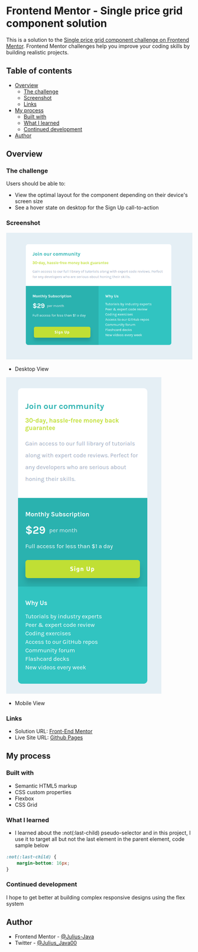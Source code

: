 # Frontend Mentor - Single price grid component solution

This is a solution to the [Single price grid component challenge on Frontend Mentor](https://www.frontendmentor.io/challenges/single-price-grid-component-5ce41129d0ff452fec5abbbc). Frontend Mentor challenges help you improve your coding skills by building realistic projects. 

## Table of contents

- [Overview](#overview)
  - [The challenge](#the-challenge)
  - [Screenshot](#screenshot)
  - [Links](#links)
- [My process](#my-process)
  - [Built with](#built-with)
  - [What I learned](#what-i-learned)
  - [Continued development](#continued-development)
- [Author](#author)

## Overview

### The challenge

Users should be able to:

- View the optimal layout for the component depending on their device's screen size
- See a hover state on desktop for the Sign Up call-to-action

### Screenshot

![](./screenshot/singlePriceGridDesktop.png)
- Desktop View

![](./screenshot/singlePriceGridMobile.png)
- Mobile View

### Links

- Solution URL: [Front-End Mentor](https://github.com/Julius-Java/single-price-grid-component)
- Live Site URL: [Github Pages](https://julius-java.github.io/single-price-grid-component/)

## My process

### Built with

- Semantic HTML5 markup
- CSS custom properties
- Flexbox
- CSS Grid

### What I learned

- I learned about the :not(:last-child) pseudo-selector and in this project, I use it to target all but not the last element in the parent element, code sample below

```css
:not(:last-child) {
    margin-bottom: 16px;
}
```


### Continued development

I hope to get better at building complex responsive designs using the flex system

## Author

- Frontend Mentor - [@Julius-Java](https://www.frontendmentor.io/profile/Julius-Java)
- Twitter - [@Julius_Java00](https://www.twitter.com/Julius_Java00)
